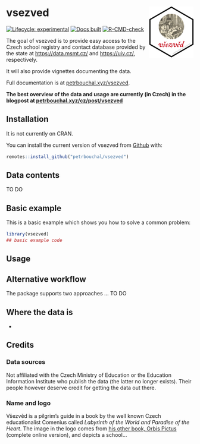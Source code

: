 
<!-- README.md is generated from README.Rmd. Please edit that file -->

# vsezved <a href='http://petrbouchal.xyz/vsezved'><img src='man/figures/logo.png' align="right" height="138" /></a>

<!-- badges: start -->

[![Lifecycle:
experimental](https://img.shields.io/badge/lifecycle-experimental-orange.svg)](https://www.tidyverse.org/lifecycle/#experimental)
[![Docs
built](https://github.com/petrbouchal/vsezved/workflows/pkgdown/badge.svg)](https://github.com/petrbouchal/vsezved/actions)
[![R-CMD-check](https://github.com/petrbouchal/vsezved/actions/workflows/R-CMD-check.yaml/badge.svg)](https://github.com/petrbouchal/vsezved/actions/workflows/R-CMD-check.yaml)
<!-- badges: end -->

The goal of vsezved is to provide easy access to the Czech school
registry and contact database provided by the state at
<https://data.msmt.cz/> and <https://uiv.cz/>, respectively.

It will also provide vignettes documenting the data.

Full documentation is at
[petrbouchal.xyz/vsezved](https://petrbouchal.xyz/vsezved).

**The best overview of the data and usage are currently (in Czech) in
the blogpost at
[petrbouchal.xyz/cz/post/vsezved](https://petrbouchal.xyz/cz/post/vsezved)**

## Installation

It is not currently on CRAN.

You can install the current version of vsezved from
[Github](https://github.com) with:

``` r
remotes::install_github("petrbouchal/vsezved")
```

## Data contents

TO DO

## Basic example

This is a basic example which shows you how to solve a common problem:

``` r
library(vsezved)
## basic example code
```

## Usage

## Alternative workflow

The package supports two approaches … TO DO

## Where the data is

- 

## Credits

### Data sources

Not affiliated with the Czech Ministry of Education or the Education
Information Institute who publish the data (the latter no longer
exists). Their people however deserve credit for getting the data out
there.

### Name and logo

Všezvěd is a pilgrim’s guide in a book by the well known Czech
educationalist Comenius called *Labyrinth of the World and Paradise of
the Heart*. The image in the logo comes from [his other book, Orbis
Pictus](http://kramerius5.nkp.cz/view/uuid:426f6010-9a3f-11e4-a808-005056827e52?page=uuid:a7c9fad0-a703-11e4-b69d-5ef3fc9ae867)
(complete online version), and depicts a school…
